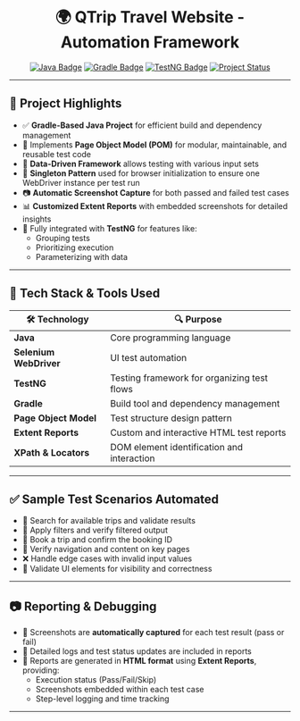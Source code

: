 <h1 align="center">🌍 QTrip Travel Website - Automation Framework</h1>

<p align="center">
  <a href="https://www.java.com"><img src="https://img.shields.io/badge/Java-11%2B-blue.svg?logo=java" alt="Java Badge"></a>
  <a href="https://gradle.org/"><img src="https://img.shields.io/badge/Gradle-Automation-green.svg?logo=gradle" alt="Gradle Badge"></a>
  <a href="https://testng.org/"><img src="https://img.shields.io/badge/TestNG-Testing Framework-orange.svg?logo=testng" alt="TestNG Badge"></a>
  <a href="#"><img src="https://img.shields.io/badge/Status-Stable-success.svg" alt="Project Status"></a>
</p>

---

## 📌 Project Highlights

- ✅ **Gradle-Based Java Project** for efficient build and dependency management  
- 📄 Implements **Page Object Model (POM)** for modular, maintainable, and reusable test code  
- 🧪 **Data-Driven Framework** allows testing with various input sets  
- 🧵 **Singleton Pattern** used for browser initialization to ensure one WebDriver instance per test run  
- 📷 **Automatic Screenshot Capture** for both passed and failed test cases  
- 📊 **Customized Extent Reports** with embedded screenshots for detailed insights  
- 🧩 Fully integrated with **TestNG** for features like:
  - Grouping tests
  - Prioritizing execution
  - Parameterizing with data

---

## 🧰 Tech Stack & Tools Used

| 🛠 Technology           | 🔍 Purpose                                          |
|------------------------|-----------------------------------------------------|
| **Java**               | Core programming language                           |
| **Selenium WebDriver** | UI test automation                                  |
| **TestNG**             | Testing framework for organizing test flows         |
| **Gradle**             | Build tool and dependency management                |
| **Page Object Model**  | Test structure design pattern                       |
| **Extent Reports**     | Custom and interactive HTML test reports            |
| **XPath & Locators**   | DOM element identification and interaction          |

---

## ✅ Sample Test Scenarios Automated

- 🔎 Search for available trips and validate results
- 🎯 Apply filters and verify filtered output
- 📆 Book a trip and confirm the booking ID
- 🧭 Verify navigation and content on key pages
- ❌ Handle edge cases with invalid input values
- 🧪 Validate UI elements for visibility and correctness

---

## 📷 Reporting & Debugging

- 📸 Screenshots are **automatically captured** for each test result (pass or fail)
- 🧾 Detailed logs and test status updates are included in reports
- 📂 Reports are generated in **HTML format** using **Extent Reports**, providing:
  - Execution status (Pass/Fail/Skip)
  - Screenshots embedded within each test case
  - Step-level logging and time tracking

---

